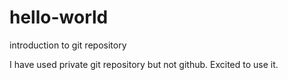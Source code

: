 # hello-world

introduction to git repository

I have used private git repository but not github.  Excited to use it.
